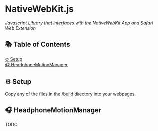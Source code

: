 # NativeWebKit.js
_Javascript Library that interfaces with the NativeWebKit App and Safari Web Extension_

## 📚 Table of Contents
[⚙️ Setup](#%EF%B8%8F-setup)  
[🎧 HeadphoneMotionManager](#-headphonemotionmanager)

## ⚙️ Setup
Copy any of the files in the [/build](https://github.com/zakaton/NativeWebKit.js/tree/main/build) directory into your webpages.

## 🎧 HeadphoneMotionManager
TODO
